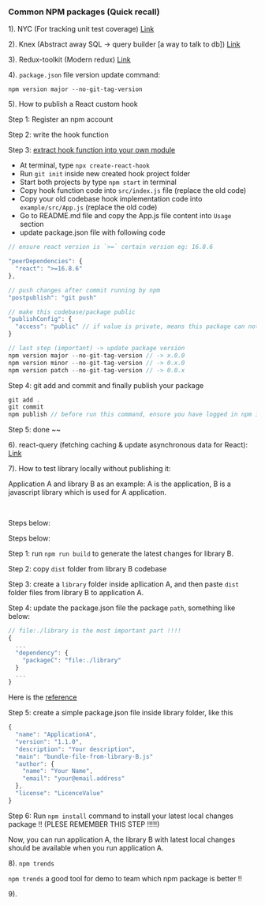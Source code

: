 ### Common NPM packages (Quick recall)

1). NYC (For tracking unit test coverage) <a href="https://github.com/istanbuljs/nyc" target="_blank">Link</a>

2). Knex (Abstract away SQL -> query builder [a way to talk to db]) <a href="https://www.npmjs.com/package/knex" target="_blank">Link</a>

3). Redux-toolkit (Modern redux) <a href="https://www.npmjs.com/package/@reduxjs/toolkit" target="_blank">Link</a>

4). `package.json` file version update command:

```
npm version major --no-git-tag-version
```

5). How to publish a React custom hook

Step 1: Register an npm account

Step 2: write the hook function

Step 3: <a href="https://egghead.io/lessons/react-extract-a-custom-hook-into-its-own-module-with-create-react-hook" target="_blank">extract hook function into your own module</a>

- At terminal, type `npx create-react-hook`
- Run `git init` inside new created hook project folder
- Start both projects by type `npm start` in terminal
- Copy hook function code into `src/index.js` file (replace the old code)
- Copy your old codebase hook implementation code into `example/src/App.js` (replace the old code)
- Go to README.md file and copy the App.js file content into `Usage` section
- update package.json file with following code

```js
// ensure react version is `>=` certain version eg: 16.8.6

"peerDependencies": {
  "react": ">=16.8.6"
},

// push changes after commit running by npm
"postpublish": "git push"

// make this codebase/package public
"publishConfig": {
  "access": "public" // if value is private, means this package can not be viewed by public
}

// last step (important) -> update package version
npm version major --no-git-tag-version // -> x.0.0
npm version minor --no-git-tag-version // -> 0.x.0
npm version patch --no-git-tag-version // -> 0.0.x
```

Step 4: git add and commit and finally publish your package

```js
git add .
git commit
npm publish // before run this command, ensure you have logged in npm in your local terminal
```

Step 5: done ~~

6). react-query (fetching caching & update asynchronous data for React): <a href="https://www.npmjs.com/package/react-query" target="_blank">Link</a>

7). How to test library locally without publishing it:

Application A and library B as an example: A is the application, B is a javascript library which is used for A application.

<br/>

Steps below:

Steps below:

Step 1: run `npm run build` to generate the latest changes for library B.

Step 2: copy `dist` folder from library B codebase

Step 3: create a `library` folder inside apllication A, and then paste `dist` folder files from library B to application A.

Step 4: update the package.json file the package `path`, something like below:

```js
// file:./library is the most important part !!!!
{
  ...
  "dependency": {
    "packageC": "file:./library"
  }
  ...
}
```

Here is the <a href="https://stackoverflow.com/questions/14381898/local-dependency-in-package-json" target="_blank">reference</a>

Step 5: create a simple package.json file inside library folder, like this

```js
{
  "name": "ApplicationA",
  "version": "1.1.0",
  "description": "Your description",
  "main": "bundle-file-from-library-B.js"
  "author": {
    "name": "Your Name",
    "email": "your@email.address"
  },
  "license": "LicenceValue"
}
```

Step 6: Run `npm install` command to install your latest local changes package !! (PLESE REMEMBER THIS STEP !!!!!)

Now, you can run application A, the library B with latest local changes should be available when you run application A.

8). `npm trends`

`npm trends` a good tool for demo to team which npm package is better !!

9).

